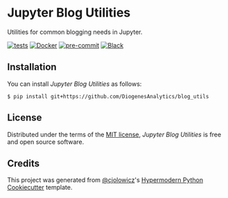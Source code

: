 # Jupyter Blog Utilities

Utilities for common blogging needs in Jupyter.

[![tests](https://github.com/DiogenesAnalytics/blog_utils/workflows/tests/badge.svg)][tests]
[![Docker](https://github.com/DiogenesAnalytics/blog_utils/workflows/docker/badge.svg)][docker]
[![pre-commit](https://img.shields.io/badge/pre--commit-enabled-brightgreen?logo=pre-commit&logoColor=white)][pre-commit]
[![Black](https://img.shields.io/badge/code%20style-black-000000.svg)][black]

[tests]: https://github.com/DiogenesAnalytics/blog_utils/actions?workflow=tests
[docker]: https://github.com/DiogenesAnalytics/blog_utils/actions?workflow=docker
[pre-commit]: https://github.com/pre-commit/pre-commit
[black]: https://github.com/psf/black

## Installation

You can install _Jupyter Blog Utilities_ as follows:

```console
$ pip install git+https://github.com/DiogenesAnalytics/blog_utils
```

## License

Distributed under the terms of the [MIT license][license],
_Jupyter Blog Utilities_ is free and open source software.

## Credits

This project was generated from [@cjolowicz]'s [Hypermodern Python Cookiecutter] template.

[@cjolowicz]: https://github.com/cjolowicz
[hypermodern python cookiecutter]: https://github.com/cjolowicz/cookiecutter-hypermodern-python

<!-- github-only -->

[license]: https://github.com/DiogenesAnalytics/blog_utils/blob/main/LICENSE

